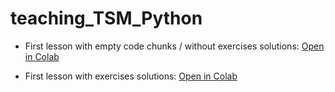 # teaching_TSM_Python


* First lesson with empty code chunks / without exercises solutions: [Open in Colab](https://githubtocolab.com/louis-olive/teaching_Python/blob/master/notebooks/01_introduction_to_python_wo_solutions.ipynb)

* First lesson with exercises solutions: [Open in Colab](https://githubtocolab.com/louis-olive/teaching_Python/blob/master/notebooks/01_introduction_to_python.ipynb)
